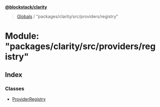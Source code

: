 **[@blockstack/clarity](../README.md)**

> [Globals](../globals.md) / "packages/clarity/src/providers/registry"

# Module: "packages/clarity/src/providers/registry"

## Index

### Classes

- [ProviderRegistry](../classes/_packages_clarity_src_providers_registry_.providerregistry.md)
